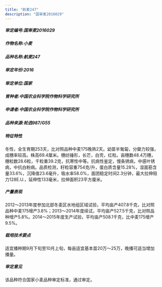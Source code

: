 ```yaml
---
title: "航麦247"
description: "国审麦2016029"
---
```

##### 审定编号:国审麦2016029

##### 作物名称:小麦

##### 品种名称:航麦247

##### 审定年份:2016

##### 审定单位:国家

##### 育种者:中国农业科学院作物科学研究所

##### 申请者:中国农业科学院作物科学研究所

##### 品种来源:轮选987/G55

##### 特征特性
冬性，全生育期253天，比对照品种中麦175晚熟2天。幼苗半匍匐，分蘖力较强，成穗率较高。株高69.4厘米。穗纺锤形，长芒，白壳，红粒。亩穗数48.4万穗，穗粒数28.6粒，千粒重39.2克，抗寒性中等。抗病性鉴定，慢条锈病，中感叶锈病，中抗白粉病。品质检测，籽粒容重754克/升，蛋白质含量15.28%，湿面筋含量33.6%，沉降值23.6毫升，吸水率58.0%，面团稳定时间2.3分钟，最大拉伸阻力128E.U.，延伸性133毫米，拉伸面积23平方厘米。

##### 产量表现
2012～2013年度参加北部冬麦区水地组区域试验，平均亩产407.8千克，比对照品种中麦175增产3.8%；2013～2014年度续试，平均亩产527.5千克，比对照品种增产5.8%。2014～2015年度生产试验，平均亩产508.1千克，比中麦175增产9.5%。

##### 栽培技术要点
适宜播种期9月下旬至10月上旬，每亩适宜基本苗20万～25万，晚播可适当增加播量。

##### 审定意见
该品种符合国家小麦品种审定标准，通过审定。
